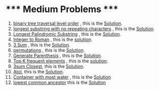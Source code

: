   # *** Medium Problems ***
  
  1. [binary tree traversal level order](https://leetcode.com/problems/binary-tree-level-order-traversal/submissions/)  , this is the [Solution](https://github.com/MasmoudiOmar/leet-code-solutions/blob/master/medium/binary%20tree%20traversal%20level%20order%201.cc).
  2. [longest substring with no repeating characters](https://leetcode.com/problems/longest-substring-without-repeating-characters) , this is the [Solution](https://github.com/MasmoudiOmar/leet-code-solutions/blob/master/medium/longest%20substring%20with%20no%20repeating%20chars.cc).
  3. [Longest Palindromic Substring](https://leetcode.com/problems/longest-palindromic-substring) , this is the [Solution](https://github.com/MasmoudiOmar/leet-code-solutions/blob/master/medium/Longest%20Palindromic%20substring.cc).
  4. [Integer to Roman](https://leetcode.com/problems/integer-to-roman) , this is the [solution](https://github.com/MasmoudiOmar/leet-code-solutions/blob/master/medium/Interger%20To%20Roman.cpp).
  5. [3 Sum](https://leetcode.com/problems/3sum/) , this is the [Solution](https://github.com/MasmoudiOmar/leet-code-solutions/blob/master/medium/3sum).
  6. [permutations](https://leetcode.com/problems/permutations/) , this is the [Solution](https://github.com/MasmoudiOmar/leet-code-solutions/blob/master/medium/Permutations.cc).
  7. [Generate Parenthesis](https://leetcode.com/problems/generate-parentheses/) , this is the [Solution](https://github.com/MasmoudiOmar/leet-code-solutions/blob/master/medium/Generate%20Parentheses.cc).
  8. [Top K frequent elements](https://leetcode.com/problems/top-k-frequent-elements) , this is the [solution](https://github.com/MasmoudiOmar/leet-code-solutions/blob/master/medium/Top%20k%20frequent%20elements.cc).
  9. [3sum Closest](https://leetcode.com/problems/3sum-closest/), this is the [Solution](https://github.com/MasmoudiOmar/leet-code-solutions/blob/master/medium/3sum%20Closest.cc).
  10. [AtoI](https://leetcode.com/problems/string-to-integer-atoi), this is the [Solution](https://github.com/MasmoudiOmar/leet-code-solutions/blob/master/medium/String%20To%20Integer%20ATOI.cc).
  11. [Container with most water](https://leetcode.com/problems/container-with-most-water) , this is the [Solution](https://github.com/MasmoudiOmar/leet-code-solutions/blob/master/medium/Container%20with%20most%20water.cc)
  12. [lowest common ancestor](https://leetcode.com/problems/lowest-common-ancestor-of-a-binary-search-tree) this is the [Solution](https://github.com/MasmoudiOmar/leet-code-solutions/blob/master/medium/lowest%20common%20ancestor.cc)
